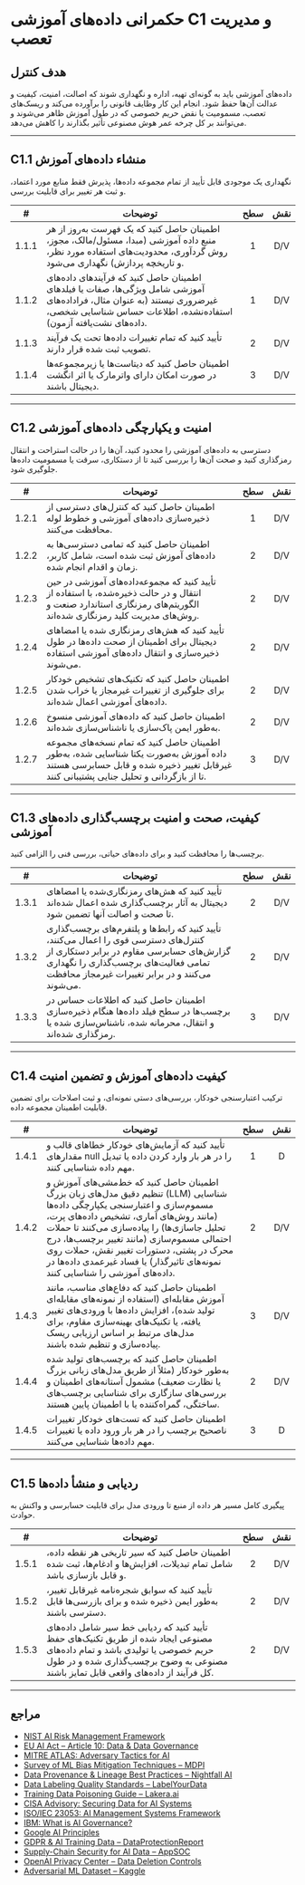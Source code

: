 # حکمرانی داده‌های آموزشی C1 و مدیریت تعصب

## هدف کنترل

داده‌های آموزشی باید به گونه‌ای تهیه، اداره و نگهداری شوند که اصالت، امنیت، کیفیت و عدالت آن‌ها حفظ شود. انجام این کار وظایف قانونی را برآورده می‌کند و ریسک‌های تعصب، مسمومیت یا نقض حریم خصوصی که در طول آموزش ظاهر می‌شوند و می‌توانند بر کل چرخه عمر هوش مصنوعی تأثیر بگذارند را کاهش می‌دهد.

---

## C1.1 منشاء داده‌های آموزش

نگهداری یک موجودی قابل تأیید از تمام مجموعه داده‌ها، پذیرش فقط منابع مورد اعتماد، و ثبت هر تغییر برای قابلیت بررسی.

|   #   | توضیحات                                                                                                                                                                                       | سطح | نقش |
| :---: | --------------------------------------------------------------------------------------------------------------------------------------------------------------------------------------------- | :-: | :-: |
| 1.1.1 | اطمینان حاصل کنید که یک فهرست به‌روز از هر منبع داده آموزشی (مبدا، مسئول/مالک، مجوز، روش گردآوری، محدودیت‌های استفاده مورد نظر، و تاریخچه پردازش) نگهداری می‌شود.                             |  1  | D/V |
| 1.1.2 | اطمینان حاصل کنید که فرآیندهای داده‌های آموزشی شامل ویژگی‌ها، صفات یا فیلدهای غیرضروری نیستند (به عنوان مثال، فراداده‌های استفاده‌نشده، اطلاعات حساس شناسایی شخصی، داده‌های نشت‌یافته آزمون). |  1  | D/V |
| 1.1.3 | تأیید کنید که تمام تغییرات داده‌ها تحت یک فرآیند تصویب ثبت شده قرار دارند.                                                                                                                    |  2  | D/V |
| 1.1.4 | اطمینان حاصل کنید که دیتاست‌ها یا زیرمجموعه‌ها در صورت امکان دارای واترمارک یا اثر انگشت دیجیتال باشند.                                                                                       |  3  | D/V |

---

## C1.2 امنیت و یکپارچگی داده‌های آموزشی

دسترسی به داده‌های آموزشی را محدود کنید، آن‌ها را در حالت استراحت و انتقال رمزگذاری کنید و صحت آن‌ها را بررسی کنید تا از دستکاری، سرقت یا مسمومیت داده‌ها جلوگیری شود.

|   #   | توضیحات                                                                                                                                                                         | سطح | نقش |
| :---: | ------------------------------------------------------------------------------------------------------------------------------------------------------------------------------- | :-: | :-: |
| 1.2.1 | اطمینان حاصل کنید که کنترل‌های دسترسی از ذخیره‌سازی داده‌های آموزشی و خطوط لوله محافظت می‌کنند.                                                                                 |  1  | D/V |
| 1.2.2 | اطمینان حاصل کنید که تمامی دسترسی‌ها به داده‌های آموزش ثبت شده است، شامل کاربر، زمان و اقدام انجام شده.                                                                         |  2  | D/V |
| 1.2.3 | تأیید کنید که مجموعه‌داده‌های آموزشی در حین انتقال و در حالت ذخیره‌شده، با استفاده از الگوریتم‌های رمزنگاری استاندارد صنعت و روش‌های مدیریت کلید رمزنگاری شده‌اند.              |  2  | D/V |
| 1.2.4 | تأیید کنید که هش‌های رمزنگاری شده یا امضاهای دیجیتال برای اطمینان از صحت داده‌ها در طول ذخیره‌سازی و انتقال داده‌های آموزشی استفاده می‌شوند.                                    |  2  | D/V |
| 1.2.5 | اطمینان حاصل کنید که تکنیک‌های تشخیص خودکار برای جلوگیری از تغییرات غیرمجاز یا خراب شدن داده‌های آموزشی اعمال شده‌اند.                                                          |  2  | D/V |
| 1.2.6 | اطمینان حاصل کنید که داده‌های آموزشی منسوخ به‌طور ایمن پاک‌سازی یا ناشناس‌سازی شده‌اند.                                                                                         |  2  | D/V |
| 1.2.7 | اطمینان حاصل کنید که تمام نسخه‌های مجموعه داده آموزش به‌صورت یکتا شناسایی شده، به‌طور غیرقابل تغییر ذخیره شده و قابل حسابرسی هستند تا از بازگردانی و تحلیل جنایی پشتیبانی کنند. |  3  | D/V |

---

## C1.3 کیفیت، صحت و امنیت برچسب‌گذاری داده‌های آموزشی

برچسب‌ها را محافظت کنید و برای داده‌های حیاتی، بررسی فنی را الزامی کنید.

|   #   | توضیحات                                                                                                                                                                                                                      | سطح | نقش |
| :---: | ---------------------------------------------------------------------------------------------------------------------------------------------------------------------------------------------------------------------------- | :-: | :-: |
| 1.3.1 | تأیید کنید که هش‌های رمزنگاری‌شده یا امضاهای دیجیتال به آثار برچسب‌گذاری شده اعمال شده‌اند تا صحت و اصالت آنها تضمین شود.                                                                                                    |  2  | D/V |
| 1.3.2 | تأیید کنید که رابط‌ها و پلتفرم‌های برچسب‌گذاری کنترل‌های دسترسی قوی را اعمال می‌کنند، گزارش‌های حسابرسی مقاوم در برابر دستکاری از تمامی فعالیت‌های برچسب‌گذاری را نگهداری می‌کنند و در برابر تغییرات غیرمجاز محافظت می‌شوند. |  2  | D/V |
| 1.3.3 | اطمینان حاصل کنید که اطلاعات حساس در برچسب‌ها در سطح فیلد داده‌ها هنگام ذخیره‌سازی و انتقال، محرمانه شده، ناشناس‌سازی شده یا رمزگذاری شده‌اند.                                                                               |  3  | D/V |

---

## C1.4 کیفیت داده‌های آموزش و تضمین امنیت

ترکیب اعتبارسنجی خودکار، بررسی‌های دستی نمونه‌ای، و ثبت اصلاحات برای تضمین قابلیت اطمینان مجموعه داده.

|   #   | توضیحات                                                                                                                                                                                                                                                                                                                                                                                         | سطح | نقش |
| :---: | ----------------------------------------------------------------------------------------------------------------------------------------------------------------------------------------------------------------------------------------------------------------------------------------------------------------------------------------------------------------------------------------------- | :-: | :-: |
| 1.4.1 | تأیید کنید که آزمایش‌های خودکار خطاهای قالب و مقدارهای null را در هر بار وارد کردن داده یا تبدیل مهم داده شناسایی کنند.                                                                                                                                                                                                                                                                         |  1  |  D  |
| 1.4.2 | اطمینان حاصل کنید که خط‌مشی‌های آموزش و تنظیم دقیق مدل‌های زبان بزرگ (LLM) شناسایی مسموم‌سازی و اعتبارسنجی یکپارچگی داده‌ها (مانند روش‌های آماری، تشخیص داده‌های پرت، تحلیل جاسازی‌ها) را پیاده‌سازی می‌کنند تا حملات احتمالی مسموم‌سازی (مانند تغییر برچسب‌ها، درج محرک در پشتی، دستورات تغییر نقش، حملات روی نمونه‌های تاثیرگذار) یا فساد غیرعمدی داده‌ها در داده‌های آموزشی را شناسایی کنند. |  2  | D/V |
| 1.4.3 | اطمینان حاصل کنید که دفاع‌های مناسب، مانند آموزش مقابله‌ای (استفاده از نمونه‌های مقابله‌ای تولید شده)، افزایش داده‌ها با ورودی‌های تغییر یافته، یا تکنیک‌های بهینه‌سازی مقاوم، برای مدل‌های مرتبط بر اساس ارزیابی ریسک پیاده‌سازی و تنظیم شده باشند.                                                                                                                                            |  3  | D/V |
| 1.4.4 | اطمینان حاصل کنید که برچسب‌های تولید شده به‌طور خودکار (مثلاً از طریق مدل‌های زبانی بزرگ یا نظارت ضعیف) مشمول آستانه‌های اطمینان و بررسی‌های سازگاری برای شناسایی برچسب‌های ساختگی، گمراه‌کننده یا با اطمینان پایین هستند.                                                                                                                                                                      |  2  | D/V |
| 1.4.5 | اطمینان حاصل کنید که تست‌های خودکار تغییرات ناصحیح برچسب را در هر بار ورود داده یا تغییرات مهم داده‌ها شناسایی می‌کنند.                                                                                                                                                                                                                                                                         |  3  |  D  |

---

## C1.5 ردیابی و منشأ داده‌ها

پیگیری کامل مسیر هر داده از منبع تا ورودی مدل برای قابلیت حسابرسی و واکنش به حوادث.

|   #   | توضیحات                                                                                                                                                                                                          | سطح | نقش |
| :---: | ---------------------------------------------------------------------------------------------------------------------------------------------------------------------------------------------------------------- | :-: | :-: |
| 1.5.1 | اطمینان حاصل کنید که سیر تاریخی هر نقطه داده، شامل تمام تبدیلات، افزایش‌ها و ادغام‌ها، ثبت شده و قابل بازسازی باشد.                                                                                              |  2  | D/V |
| 1.5.2 | تأیید کنید که سوابق شجره‌نامه غیرقابل تغییر، به‌طور ایمن ذخیره شده و برای بازرسی‌ها قابل دسترسی باشند.                                                                                                           |  2  | D/V |
| 1.5.3 | تأیید کنید که ردیابی خط سیر شامل داده‌های مصنوعی ایجاد شده از طریق تکنیک‌های حفظ حریم خصوصی یا تولیدی باشد و تمام داده‌های مصنوعی به وضوح برچسب‌گذاری شده و در طول کل فرآیند از داده‌های واقعی قابل تمایز باشند. |  2  | D/V |

---

## مراجع

* [NIST AI Risk Management Framework](https://www.nist.gov/itl/ai-risk-management-framework)
* [EU AI Act – Article 10: Data & Data Governance](https://artificialintelligenceact.eu/article/10/)
* [MITRE ATLAS: Adversary Tactics for AI](https://atlas.mitre.org/)
* [Survey of ML Bias Mitigation Techniques – MDPI](https://www.mdpi.com/2673-6470/4/1/1)
* [Data Provenance & Lineage Best Practices – Nightfall AI](https://www.nightfall.ai/ai-security-101/data-provenance-and-lineage)
* [Data Labeling Quality Standards – LabelYourData](https://labelyourdata.com/articles/data-labeling-quality-and-how-to-measure-it)
* [Training Data Poisoning Guide – Lakera.ai](https://www.lakera.ai/blog/training-data-poisoning)
* [CISA Advisory: Securing Data for AI Systems](https://www.cisa.gov/news-events/cybersecurity-advisories/aa25-142a)
* [ISO/IEC 23053: AI Management Systems Framework](https://www.iso.org/sectors/it-technologies/ai)
* [IBM: What is AI Governance?](https://www.ibm.com/think/topics/ai-governance)
* [Google AI Principles](https://ai.google/principles/)
* [GDPR & AI Training Data – DataProtectionReport](https://www.dataprotectionreport.com/2024/08/recent-regulatory-developments-in-training-artificial-intelligence-ai-models-under-the-gdpr/)
* [Supply-Chain Security for AI Data – AppSOC](https://www.appsoc.com/blog/ai-is-the-new-frontier-of-supply-chain-security)
* [OpenAI Privacy Center – Data Deletion Controls](https://privacy.openai.com/policies?modal=take-control)
* [Adversarial ML Dataset – Kaggle](https://www.kaggle.com/datasets/cnrieiit/adversarial-machine-learning-dataset)

